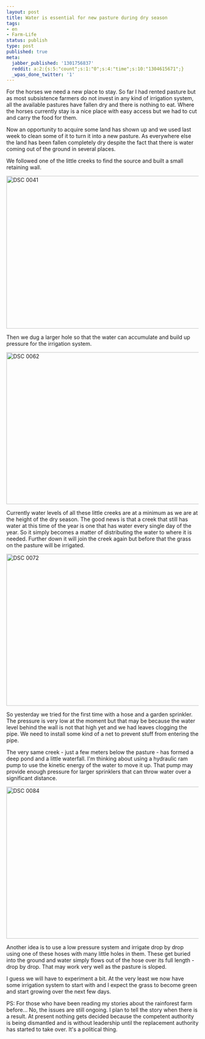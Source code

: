 ```yaml
---
layout: post
title: Water is essential for new pasture during dry season
tags:
- en
- Farm-Life
status: publish
type: post
published: true
meta:
  jabber_published: '1301756837'
  reddit: a:2:{s:5:"count";s:1:"0";s:4:"time";s:10:"1304615671";}
  _wpas_done_twitter: '1'
---
```

For the horses we need a new place to stay. So far I had rented pasture but as most subsistence farmers do not invest in any kind of irrigation system, all the available pastures have fallen dry and there is nothing to eat. Where the horses currently stay is a nice place with easy access but we had to cut and carry the food for them.

Now an opportunity to acquire some land has shown up and we used last week to clean some of it to turn it into a new pasture. As everywhere else the land has been fallen completely dry despite the fact that there is water coming out of the ground in several places.

We followed one of the little creeks to find the source and built a small retaining wall.

<img style="display:block;margin-left:auto;margin-right:auto;" src="http://stephanschwab.files.wordpress.com/2011/04/dsc_0041.jpg" alt="DSC 0041" title="DSC_0041.jpg" border="0" width="600" height="400" />

Then we dug a larger hole so that the water can accumulate and build up pressure for the irrigation system.

<img style="display:block;margin-left:auto;margin-right:auto;" src="http://stephanschwab.files.wordpress.com/2011/04/dsc_0062.jpg" alt="DSC 0062" title="DSC_0062.jpg" border="0" width="600" height="398" />

Currently water levels of all these little creeks are at a minimum as we are at the height of the dry season. The good news is that a creek that still has water at this time of the year is one that has water every single day of the year. So it simply becomes a matter of distributing the water to where it is needed. Further down it will join the creek again but before that the grass on the pasture will be irrigated.

<img style="display:block;margin-left:auto;margin-right:auto;" src="http://stephanschwab.files.wordpress.com/2011/04/dsc_0072.jpg" alt="DSC 0072" title="DSC_0072.jpg" border="0" width="600" height="398" />

So yesterday we tried for the first time with a hose and a garden sprinkler. The pressure is very low at the moment but that may be because the water level behind the wall is not that high yet and we had leaves clogging the pipe. We need to install some kind of a net to prevent stuff from entering the pipe.

The very same creek - just a few meters below the pasture - has formed a deep pond and a little waterfall. I'm thinking about using a hydraulic ram pump to use the kinetic energy of the water to move it up. That pump may provide enough pressure for larger sprinklers that can throw water over a significant distance.

<img style="display:block;margin-left:auto;margin-right:auto;" src="http://stephanschwab.files.wordpress.com/2011/04/dsc_0084.jpg" alt="DSC 0084" title="DSC_0084.jpg" border="0" width="600" height="398" />

Another idea is to use a low pressure system and irrigate drop by drop using one of these hoses with many little holes in them. These get buried into the ground and water simply flows out of the hose over its full length - drop by drop. That may work very well as the pasture is sloped.

I guess we will have to experiment a bit. At the very least we now have some irrigation system to start with and I expect the grass to become green and start growing over the next few days.

PS: For those who have been reading my stories about the rainforest farm before... No, the issues are still ongoing. I plan to tell the story when there is a result. At present nothing gets decided because the competent authority is being dismantled and is without leadership until the replacement authority has started to take over. It's a political thing.
